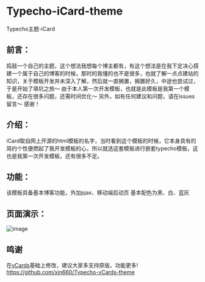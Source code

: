 # Typecho-iCard-theme
Typecho主题-iCard
## 前言：
捣鼓一个自己的主题，这个想法我想每个博主都有，有这个想法是在我下定决心搭建一个属于自己的博客的时候，那时的我懂的也不是很多，也就了解一点点建站的知识，关于模板开发并未深入了解，然后就一直搁置，搁置好久，中途也尝试过，于是开始了填坑之旅～ 由于本人第一次开发模板，也就是此模板是我第一个模板，还存在很多问题，还需时间优化～ 另外，如有任何建议和问题，请在issues留言～ 感谢！

## 介绍：
iCard取自网上开源的html模板的名字，当时看到这个模板的时候，它本身具有的简约个性便燃起了我开发模板的心，所以就选这套模板进行嵌套typecho模板，这也是我第一次开发模板，还有很多不足。

## 功能：
该模板具备基本博客功能，外加pjax、移动端启动页 基本配色为黑、白、蓝灰

## 页面演示：
![image](https://github.com/ixianhao/Typecho-iCard-theme/assets/42532653/85759b4f-5ad8-4ecc-83c4-41d78350f93d)

## 鸣谢
在[vCards](https://github.com/xin660/Typecho-vCards-theme)基础上修改，建议大家多支持原版，功能更多!  
https://github.com/xin660/Typecho-vCards-theme
